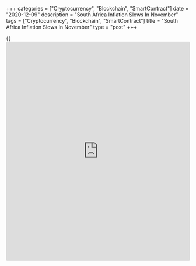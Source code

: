 +++
categories = ["Cryptocurrency", "Blockchain", "SmartContract"]
date = "2020-12-09"
description = "South Africa Inflation Slows In November"
tags = ["Cryptocurrency", "Blockchain", "SmartContract"]
title = "South Africa Inflation Slows In November"
type = "post"
+++

{{<iframe id="large-banner" src="https://www.bounty.group/#slide=27.0" width="100%" height="600" scrolling="no" style="border: 0px solid rgb(216, 221, 230); border-radius: 3px;">}}

South Africa's consumer price inflation eased in November, figures from
Statistics South Africa showed on Wednesday.

The consumer price index rose 3.2 percent year-on-year in November,
after a 3.3 percent increase in October. This was in line with
economists' expectation.

The main contributions to the annual inflation came from food and non-
alcoholic beverages, housing and utilities, and miscellaneous goods and
services.

Prices for food and non-alcoholic beverages increased by 5.8 percent
annually in November and housing and utilities cost rose by 2.9 percent.

Prices of miscellaneous goods and services rose 6.8 percent.

On a month-on-month basis, consumer price remained unchanged in
November. Economists had expected a 0.1 percent rise.

The core inflation, which excludes prices of non-alcoholic beverages,
fuels and energy, was 3.3 percent in November. Economists had expected a
3.4 percent increase.

On a monthly basis, the core CPI remained unchanged in November.
Economists had forecast a rise of 0.1 percent.

For comments and feedback [contact](https://www.playgroundfx.com/contact/): editorial@rtt[news](https://www.letsplayfx.com/blog/forex-news-website/).com

[Economic News][1]

 **What parts of the world are seeing the best (and worst) economic
performances lately? Click[here][2] to check out our [Econ Scorecard][2]
and find out! See up-to-the-moment [ranking](https://www.playgroundfx.com/blog/crypto-exchange-ranking/)s for the best and worst
performers in [GDP][3], [unemployment rate][4], [inflation][5] and much
more.**

   1. www.rtt[news](https://www.letsplayfx.com/blog/forex-news-website/).com/Content/EconomicNews.aspx
   2. www.rtt[news](https://www.letsplayfx.com/blog/forex-news-website/).com/economic-scorecard/world-rank/retail-sales/highest-performance.aspx
   3. www.rtt[news](https://www.letsplayfx.com/blog/forex-news-website/).com/economic-scorecard/world-rank/GDP/highest-performance.aspx
   4. www.rtt[news](https://www.letsplayfx.com/blog/forex-news-website/).com/economic-scorecard/world-rank/unemployment-rate/lowest-performance.aspx
   5. www.rtt[news](https://www.letsplayfx.com/blog/forex-news-website/).com/economic-scorecard/world-rank/CPI/highest-performance.aspx
